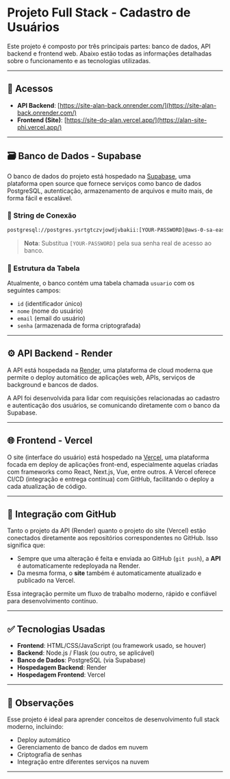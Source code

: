 
# Projeto Full Stack - Cadastro de Usuários

Este projeto é composto por três principais partes: banco de dados, API backend e frontend web. Abaixo estão todas as informações detalhadas sobre o funcionamento e as tecnologias utilizadas.

---

## 🔗 Acessos

- **API Backend**: [https://site-alan-back.onrender.com/](https://site-alan-back.onrender.com/)
- **Frontend (Site)**: [https://site-do-alan.vercel.app/](https://alan-site-phi.vercel.app/)

---

## 🗃️ Banco de Dados - Supabase

O banco de dados do projeto está hospedado na [Supabase](https://supabase.com/), uma plataforma open source que fornece serviços como banco de dados PostgreSQL, autenticação, armazenamento de arquivos e muito mais, de forma fácil e escalável.

### 🔐 String de Conexão

```txt
postgresql://postgres.ysrtgtczvjowdjvbakii:[YOUR-PASSWORD]@aws-0-sa-east-1.pooler.supabase.com:6543/postgres
```

> **Nota**: Substitua `[YOUR-PASSWORD]` pela sua senha real de acesso ao banco.

### 📄 Estrutura da Tabela

Atualmente, o banco contém uma tabela chamada `usuario` com os seguintes campos:

- `id` (identificador único)
- `nome` (nome do usuário)
- `email` (email do usuário)
- `senha` (armazenada de forma criptografada)

---

## ⚙️ API Backend - Render

A API está hospedada na [Render](https://render.com/), uma plataforma de cloud moderna que permite o deploy automático de aplicações web, APIs, serviços de background e bancos de dados.

A API foi desenvolvida para lidar com requisições relacionadas ao cadastro e autenticação dos usuários, se comunicando diretamente com o banco da Supabase.

---

## 🌐 Frontend - Vercel

O site (interface do usuário) está hospedado na [Vercel](https://vercel.com/), uma plataforma focada em deploy de aplicações front-end, especialmente aquelas criadas com frameworks como React, Next.js, Vue, entre outros. A Vercel oferece CI/CD (integração e entrega contínua) com GitHub, facilitando o deploy a cada atualização de código.

---

## 🔄 Integração com GitHub

Tanto o projeto da API (Render) quanto o projeto do site (Vercel) estão conectados diretamente aos repositórios correspondentes no GitHub. Isso significa que:

- Sempre que uma alteração é feita e enviada ao GitHub (`git push`), a **API** é automaticamente redeployada na Render.
- Da mesma forma, o **site** também é automaticamente atualizado e publicado na Vercel.

Essa integração permite um fluxo de trabalho moderno, rápido e confiável para desenvolvimento contínuo.

---

## ✅ Tecnologias Usadas

- **Frontend**: HTML/CSS/JavaScript (ou framework usado, se houver)
- **Backend**: Node.js / Flask (ou outro, se aplicável)
- **Banco de Dados**: PostgreSQL (via Supabase)
- **Hospedagem Backend**: Render
- **Hospedagem Frontend**: Vercel

---

## 📌 Observações

Esse projeto é ideal para aprender conceitos de desenvolvimento full stack moderno, incluindo:

- Deploy automático
- Gerenciamento de banco de dados em nuvem
- Criptografia de senhas
- Integração entre diferentes serviços na nuvem

---